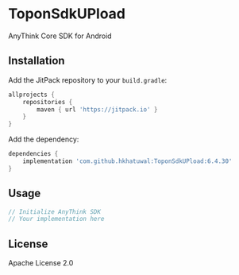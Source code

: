 # ToponSdkUPload

AnyThink Core SDK for Android

## Installation

Add the JitPack repository to your `build.gradle`:

```gradle
allprojects {
    repositories {
        maven { url 'https://jitpack.io' }
    }
}
```

Add the dependency:

```gradle
dependencies {
    implementation 'com.github.hkhatuwal:ToponSdkUPload:6.4.30'
}
```

## Usage

```java
// Initialize AnyThink SDK
// Your implementation here
```

## License

Apache License 2.0 
